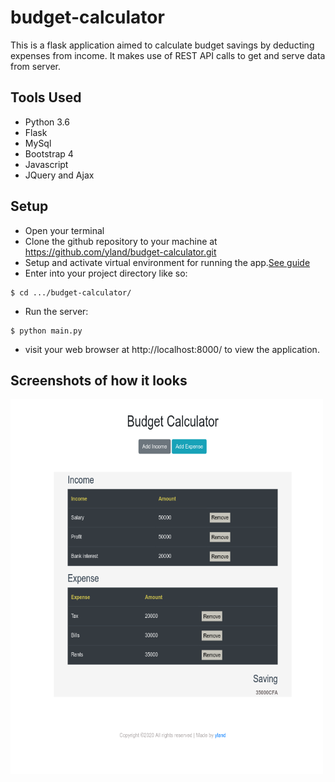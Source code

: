# budget-calculator
This is a flask application aimed to calculate budget savings by deducting expenses from income.
It makes use of REST API calls to get and serve data from server.

## Tools Used
- Python 3.6
- Flask 
- MySql
- Bootstrap 4
- Javascript
- JQuery and Ajax

## Setup
- Open your terminal
- Clone the github repository to your machine at https://github.com/yland/budget-calculator.git
- Setup and activate virtual environment for running the app.[See guide](https://uoa-eresearch.github.io/eresearch-cookbook/recipe/2014/11/26/python-virtual-env/)
- Enter into your project directory like so:
```
$ cd .../budget-calculator/
```
- Run the server:
```
$ python main.py
```
- visit your web browser at http://localhost:8000/ to view the application.

## Screenshots of how it looks
<img src="https://github.com/yland/budget-calculator/blob/master/screenshots/budgetcal-home.png" width="500" height="600">
